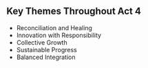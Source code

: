 ## Key Themes Throughout Act 4
- Reconciliation and Healing
- Innovation with Responsibility
- Collective Growth
- Sustainable Progress
- Balanced Integration

